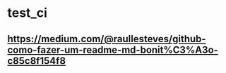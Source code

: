 # test_ci
## https://medium.com/@raullesteves/github-como-fazer-um-readme-md-bonit%C3%A3o-c85c8f154f8
